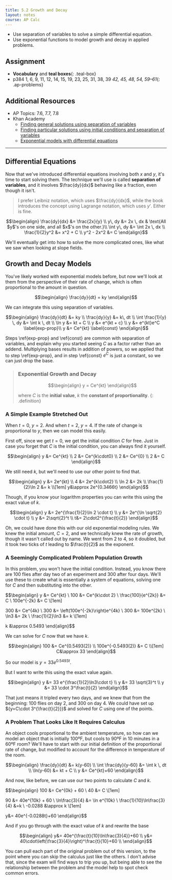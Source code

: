 ```yaml
---
title: 5.2 Growth and Decay
layout: notes
course: AP Calc
---
```


- Use separation of variables to solve a simple differential equation.
- Use exponential functions to model growth and decay in applied problems.

## Assignment

- **Vocabulary** and **teal boxes**{: .teal-box}
- p384 1, 6, 9, 11, 12, 14, 15, 19, 23, 25, 31, 38, 39 *42, 45, 48, 54, 59–61*{: .ap-problems}

## Additional Resources

- AP Topics: 7.6, 7.7, 7.8
- Khan Academy
  - [Finding general solutions using separation of variables](https://www.khanacademy.org/math/ap-calculus-ab/ab-differential-equations-new/ab-7-6/v/separable-differential-equations-introduction)
  - [Finding particular solutions using initial conditions and separation of variables](https://www.khanacademy.org/math/ap-calculus-ab/ab-differential-equations-new/ab-7-7/v/finding-constant-of-integration-rational)
  - [Exponential models with differential equations](https://www.khanacademy.org/math/ap-calculus-ab/ab-differential-equations-new/ab-7-8/v/modeling-population-with-simple-differential-equation)

---

## Differential Equations

Now that we've introduced differential equations involving both $x$ and $y$, it's time to start solving them. The technique we'll use is called **separation of variables**, and it involves $\frac{dy}{dx}$ behaving like a fraction, even though it isn't.

> I prefer Leibniz notation, which uses $\frac{dy}{dx}$, while the book introduces the concept using Lagrange notation, which uses $y'$. Either is fine.

$$\begin{align}
\frac{dy}{dx} &= \frac{2x}{y} \\
y\, dy &= 2x \, dx & \text{All $y$'s on one side, and all $x$'s on the other.}\\
\int y\, dy &= \int 2x \, dx \\
\frac{1}{2}y^2 &= x^2 + C \\
y^2 - 2x^2 &= C
\end{align}$$

We'll eventually get into how to solve the more complicated ones, like what we saw when looking at slope fields.

## Growth and Decay Models

You've likely worked with exponential models before, but now we'll look at them from the perspective of their rate of change, which is often proportional to the amount in question.

$$\begin{align}
\frac{dy}{dt} = ky
\end{align}$$

We can integrate this using separation of variables.

$$\begin{align}
\frac{dy}{dt} &= ky \\
\frac{dy}{y} &= k\, dt \\
\int \frac{1}{y} \, dy &= \int k \, dt \\
\ln y &= kt + C \\
y &= e^{kt + c} \\
y &= e^{kt}e^C \label{exp-prop}\\
y &= Ce^{kt} \label{const}
\end{align}$$

Steps \ref{exp-prop} and \ref{const} are common with separation of variables, and explain why you started seeing $C$ as a factor rather than an addend. Multiplying bases results in addition of powers, so we applied that to step \ref{exp-prop}, and in step \ref{const} $e^C$ is just a constant, so we can just drop the base.

> ### Exponential Growth and Decay
>
> $$\begin{align}
> y = Ce^{kt}
> \end{align}$$
>
> where $C$ is the **initial value**, $k$ the **constant of proportionality**.
{: .definition}

### A Simple Example Stretched Out

When $t=0$, $y=2$. And when $t=2$, $y=4$. If the rate of change is proportional to $y$, then we can model this easily.

First off, since we get $t=0$, we get the initial condition $C$ for free. Just in case you forget that $C$ is the initial condition, you can always find it yourself.

$$\begin{align}
y &= Ce^{kt} \\
2 &= Ce^{k\cdot0} \\
2 &= Ce^{0} \\
2 &= C
\end{align}$$

We still need $k$, but we'll need to use our other point to find that.

$$\begin{align}
y &= 2e^{kt} \\
4 &= 2e^{k\cdot2} \\
\ln 2 &= 2k \\
\frac{1}{2}\ln 2 &= k \\[1em]
y&\approx 2e^{0.3466t}
\end{align}$$

Though, if you know your logarithm properties you can write this using the exact value of $k$.

$$\begin{align}
y &= 2e^{\frac{1}{2}\ln 2 \cdot t} \\
y &= 2e^{\ln \sqrt{2} \cdot t} \\
y &= 2\sqrt{2}^t \\
t&= 2\cdot2^{\frac{t}{2}}
\end{align}$$

Oh, we could have done this with our old exponential modeling rules. We knew the initial amount, $C=2$, and we technically knew the rate of growth, though it wasn't called out by name. We went from $2$ to $4$, so it doubled, but it took two ticks of $t$ leading to $\frac{t}{2}$ as the exponent.

### A Seemingly Complicated Problem Population Growth

In this problem, you won't have the initial condition. Instead, you know there are 100 flies after day two of an experiment and 300 after four days. We'll use these to create what is essentially a system of equations, solving one for $C$ and then substituting into the other.

$$\begin{align}
y &= Ce^{kt} \\
100 &= Ce^{k\cdot 2} \\
\frac{100}{e^{2k}} &= C \\
100e^{-2k} &= C \\[1em]

300 &= Ce^{4k} \\
300 &= \left(100e^{-2k}\right)e^{4k} \\
300 &= 100e^{2k} \\
\ln3 &= 2k \\
\frac{1}{2}\ln3 &= k \\[1em]

k &\approx 0.5493
\end{align}$$

We can solve for $C$ now that we have $k$.

$$\begin{align}
100 &= Ce^{0.5493(2)} \\
100e^{-0.5493(2)} &= C \\[1em]
C&\approx 33
\end{align}$$

So our model is $y=33e^{0.5493t}$.

But I want to write this using the exact value again.

$$\begin{align}
y &= 33 e^{\frac{1}{2}\ln3\cdot t} \\
y &= 33 \sqrt{3}^t \\
y &= 33 \cdot 3^\frac{t}{2}
\end{align}$$

That just means it tripled every two days, and we knew that from the beginning: 100 flies on day 2, and 300 on day 4. We could have set up ${y=C\cdot 3^{\frac{t}{2}}}$ and solved for $C$ using one of the points.

### A Problem That Looks Like It Requires Calculus

An object cools proportional to the ambient temperature, so how can we model an object that is initially 100ºF, but cools to 90ºF in 10 minutes in a 60ºF room? We'll have to start with our initial definition of the proportional rate of change, but modified to account for the difference in temperature of the room.

$$\begin{align}
\frac{dy}{dt} &= k(y-60) \\
\int \frac{dy}{y-60} &= \int k \, dt \\
\ln(y-60) &= kt + C \\
y &= Ce^{kt}+60
\end{align}$$

And now, like before, we can use our two points to calculate $C$ and $k$.

$$\begin{align}
100 &= Ce^{0k} + 60 \\
40 &= C \\[1em]

90 &= 40e^{10k} + 60 \\
\ln\frac{3}{4} &= \ln e^{10k} \\
\frac{1}{10}\ln\frac{3}{4} &=k \\
-0.0288 &\approx k \\[1em]

y&= 40e^{-0.0288t}+60
\end{align}$$

And if you go through with the exact value of $k$ and rewrite the base

$$\begin{align}
y&= 40e^{\frac{t}{10}\ln\frac{3}{4}}+60 \\
y&= 40\cdot\left(\frac{3}{4}\right)^\frac{t}{10}+60 \\
\end{align}$$

You can pull each part of the original problem out of this version, to the point where you can skip the calculus just like the others. I don't advise that, since the exam will find ways to trip you up, but being able to see the relationship between the problem and the model help to spot check common errors.
